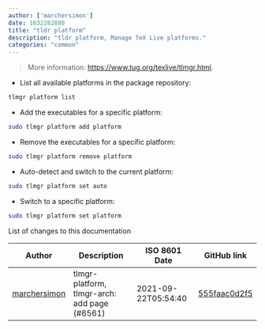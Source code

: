 ```yaml
---
author: ['marchersimon']
date: 1632282880
title: "tldr platform"
description: "tldr platform, Manage TeX Live platforms."
categories: "common"
---
```

> More information: <https://www.tug.org/texlive/tlmgr.html>.

- List all available platforms in the package repository:

```bash
tlmgr platform list
```

- Add the executables for a specific platform:

```bash
sudo tlmgr platform add platform
```

- Remove the executables for a specific platform:

```bash
sudo tlmgr platform remove platform
```

- Auto-detect and switch to the current platform:

```bash
sudo tlmgr platform set auto
```

- Switch to a specific platform:

```bash
sudo tlmgr platform set platform
```
List of changes to this documentation


Author | Description | ISO 8601 Date | GitHub link
------|-----|-----|-----
[marchersimon](mailto:50295997+marchersimon@users.noreply.github.com) | tlmgr-platform, tlmgr-arch: add page (#6561) | 2021-09-22T05:54:40 | [555faac0d2f5](https://github.com/tldr-pages/tldr/commit/555faac0d2f5943e8f0969f980b941ddb1089b11)

